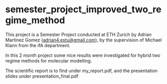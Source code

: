semester_project_improved_two_regime_method
===========================================
This project is a Semester Project conducted at ETH Zurich by Adrian Martinez Gomez (adrian4.estu@gmail.com),
by the supervision of Michael Klann from the ifA department.

In this 2 month project some nice results were investigated for hybrid two regime methods for molecular modelling.

The scientific report is to find under my_report.pdf, and the presentation slides under presentation_final.pdf
